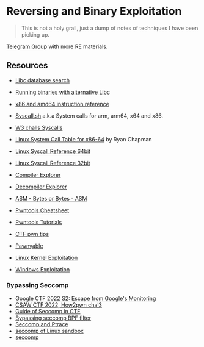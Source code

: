 # Reversing and Binary Exploitation

> This is not a holy grail, just a dump of notes of techniques I have been picking up.

[Telegram Group](https://t.me/+UiasAjzWBUgHZ9Rb) with more RE materials.

## Resources

- [Libc database search](https://libc.blukat.me/)

- [Running binaries with alternative Libc](https://www.reddit.com/r/ExploitDev/comments/i4lwaw/comment/g0j3kl1/)
- [x86 and amd64 instruction reference](https://www.felixcloutier.com/x86/)

- [Syscall.sh](https://syscall.sh/about) a.k.a System calls for arm, arm64, x64 and x86.
- [W3 challs Syscalls](https://syscalls.w3challs.com/)
- [Linux System Call Table for x86-64](https://blog.rchapman.org/posts/Linux_System_Call_Table_for_x86_64/) by Ryan Chapman
- [Linux Syscall Reference 64bit](https://syscalls64.paolostivanin.com/)
- [Linux Syscall Reference 32bit](https://syscalls32.paolostivanin.com/)

- [Compiler Explorer](https://godbolt.org/)
- [Decompiler Explorer](https://dogbolt.org/)
- [ASM - Bytes or Bytes - ASM](https://disasm.pro/)

- [Pwntools Cheatsheet](https://gist.github.com/anvbis/64907e4f90974c4bdd930baeb705dedf)
- [Pwntools Tutorials](https://github.com/Gallopsled/pwntools-tutorial)
- [CTF pwn tips](https://github.com/Naetw/CTF-pwn-tips)

- [Pawnyable](https://pawnyable.cafe/)
- [Linux Kernel Exploitation](https://github.com/xairy/linux-kernel-exploitation)
- [Windows Exploitation](https://github.com/yeyintminthuhtut/Awesome-Advanced-Windows-Exploitation-References)

### Bypassing Seccomp

- [Google CTF 2022 S2: Escape from Google's Monitoring](https://n132.github.io/2022/07/04/S2.html)
- [CSAW CTF 2022, How2pwn chal3](https://n132.github.io/2022/09/14/CSAW-22.html)
- [Guide of Seccomp in CTF](https://n132.github.io/2022/07/03/Guide-of-Seccomp-in-CTF.html)
- [Bypassing seccomp BPF filter](https://tripoloski1337.github.io/ctf/2021/07/12/bypassing-seccomp-prctl.html)
- [Seccomp and Ptrace](https://snappyjack.github.io/articles/2019-12/Seccomp-and-Ptrace)
- [seccomp of Linux sandbox](http://blog-archive.betamao.me//2019/01/23/Linux%E6%B2%99%E7%AE%B1%E4%B9%8Bseccomp/)
- [seccomp](http://wh4lter.icu/2020/04/20/seccomp/)